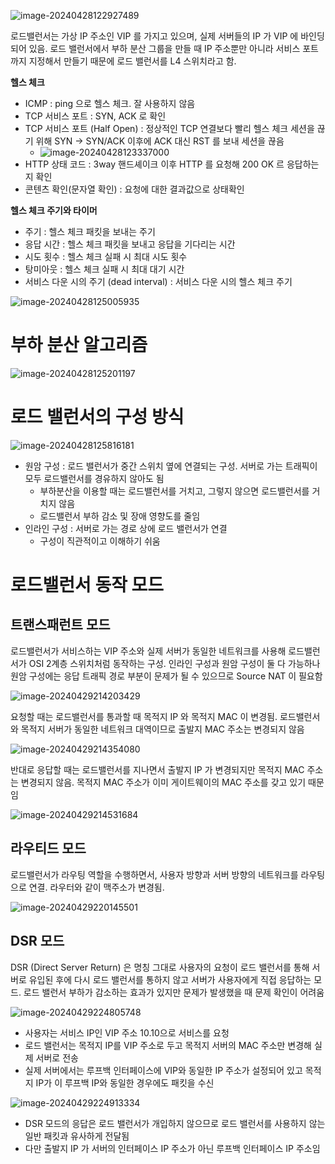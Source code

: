 ![image-20240428122927489](images/12장_로드밸런서/image-20240428122927489.png)

  로드밸런서는 가상 IP 주소인 VIP 를 가지고 있으며, 실제 서버들의 IP 가 VIP 에 바인딩되어 있음. 로드 밸런서에서 부하 분산 그룹을 만들 때 IP 주소뿐만 아니라 서비스 포트까지 지정해서 만들기 때문에 로드 밸런서를 L4 스위치라고 함.

**헬스 체크**

- ICMP : ping 으로 헬스 체크. 잘 사용하지 않음
- TCP 서비스 포트 : SYN, ACK 로 확인
- TCP 서비스 포트 (Half Open) : 정상적인 TCP 연결보다 빨리 헬스 체크 세션을 끊기 위해 SYN -> SYN/ACK 이후에 ACK 대신 RST 를 보내 세션을 끊음
  - ![image-20240428123337000](images/12장_로드밸런서/image-20240428123337000.png)
- HTTP 상태 코드 : 3way 핸드셰이크 이후 HTTP 를 요청해 200 OK 르 응답하는지 확인
- 콘텐츠 확인(문자열 확인) : 요청에 대한 결과값으로 상태확인

**헬스 체크 주기와 타이머**

- 주기 : 헬스 체크 패킷을 보내는 주기
- 응답 시간 : 헬스 체크 패킷을 보내고 응답을 기다리는 시간
- 시도 횟수 : 헬스 체크 실패 시 최대 시도 횟수
- 탕미아웃 :  헬스 체크 실패 시 최대 대기 시간
- 서비스 다운 시의 주기 (dead interval) : 서비스 다운 시의 헬스 체크 주기

![image-20240428125005935](images/12장_로드밸런서/image-20240428125005935.png)

# 부하 분산 알고리즘

![image-20240428125201197](images/12장_로드밸런서/image-20240428125201197.png)

# 로드 밸런서의 구성 방식

![image-20240428125816181](images/12장_로드밸런서/image-20240428125816181.png)

- 원암 구성 : 로드 밸런서가 중간 스위치 옆에 연결되는 구성. 서버로 가는 트래픽이 모두 로드밸런서를 경유하지 않아도 됨
  - 부하분산을 이용할 때는 로드밸런서를 거치고, 그렇지 않으면 로드밸런서를 거치지 않음
  - 로드밸런서 부하 감소 및 장애 영향도를 줄임
- 인라인 구성 : 서버로 가는 경로 상에 로드 밸런서가 연결
  - 구성이 직관적이고 이해하기 쉬움

# 로드밸런서 동작 모드

## 트랜스패런트 모드

  로드밸런서가 서비스하는 VIP 주소와 실제 서버가 동일한 네트워크를 사용해 로드밸런서가 OSI 2계층 스위치처럼 동작하는 구성. 인라인 구성과 원암 구성이 둘 다 가능하나 원암 구성에는 응답 트래픽 경로 부분이 문제가 될 수 있으므로 Source NAT 이 필요함

![image-20240429214203429](images/12장_로드밸런서/image-20240429214203429.png)

  요청할 때는 로드밸런서를 통과할 때 목적지 IP 와 목적지 MAC 이 변경됨. 로드밸런서와 목적지 서버가 동일한 네트워크 대역이므로 출발지 MAC 주소는 변경되지 않음

![image-20240429214354080](images/12장_로드밸런서/image-20240429214354080.png)

  반대로 응답할 때는 로드밸런서를 지나면서 출발지 IP 가 변경되지만 목적지 MAC 주소는 변경되지 않음. 목적지 MAC 주소가 이미 게이트웨이의 MAC 주소를 갖고 있기 때문임

![image-20240429214531684](images/12장_로드밸런서/image-20240429214531684.png)

## 라우티드 모드

  로드밸런서가 라우팅 역할을 수행하면서, 사용자 방향과 서버 방향의 네트워크를 라우팅으로 연결. 라우터와 같이 맥주소가 변경됨.

![image-20240429220145501](images/12장_로드밸런서/image-20240429220145501.png)

## DSR 모드

  DSR (Direct Server Return) 은 명칭 그대로 사용자의 요청이 로드 밸런서를 통해 서버로 유입된 후에 다시 로드 밸런서를 통하지 않고 서버가 사용자에게 직접 응답하는 모드. 로드 밸런서 부하가 감소하는 효과가 있지만 문제가 발생했을 때 문제 확인이 어려움

![image-20240429224805748](images/12장_로드밸런서/image-20240429224805748.png)

- 사용자는 서비스 IP인 VIP 주소 10.10으로 서비스를 요청
- 로드 밸런서는 목적지 IP를 VIP 주소로 두고 목적지 서버의 MAC 주소만 변경해 실제 서버로 전송
- 실제 서버에서는 루프백 인터페이스에 VIP와 동일한 IP 주소가 설정되어 있고 목적지 IP가 이 루프백 IP와 동일한 경우에도 패킷을 수신

 ![image-20240429224913334](images/12장_로드밸런서/image-20240429224913334.png)

- DSR 모드의 응답은 로드 밸런서가 개입하지 않으므로 로드 밸런서를 사용하지 않는 일반 패킷과 유사하게 전달됨
- 다만 출발지 IP 가 서버의 인터페이스 IP 주소가 아닌 루프백 인터페이스 IP 주소임
